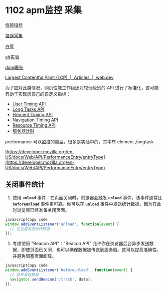 # 1102 apm监控 采集

[性能指标](1102%20apm%E7%9B%91%E6%8E%A7%20%E9%87%87%E9%9B%86%20742cc38f42ca43ccac71e76c69ed9353/%E6%80%A7%E8%83%BD%E6%8C%87%E6%A0%87%200d7a9c1340eb4a428e56fa3fbfe3bdb1.md)

[错误采集](1102%20apm%E7%9B%91%E6%8E%A7%20%E9%87%87%E9%9B%86%20742cc38f42ca43ccac71e76c69ed9353/%E9%94%99%E8%AF%AF%E9%87%87%E9%9B%86%209dca9494ff0540928f5e27a42771ea5b.md)

[白屏](1102%20apm%E7%9B%91%E6%8E%A7%20%E9%87%87%E9%9B%86%20742cc38f42ca43ccac71e76c69ed9353/%E7%99%BD%E5%B1%8F%2050e6f8c537414f1aab947a4f429b8b14.md)

[ab实验](1102%20apm%E7%9B%91%E6%8E%A7%20%E9%87%87%E9%9B%86%20742cc38f42ca43ccac71e76c69ed9353/ab%E5%AE%9E%E9%AA%8C%20fa4b0061689940398be5f4d500b474e7.md)

[dom曝光](1102%20apm%E7%9B%91%E6%8E%A7%20%E9%87%87%E9%9B%86%20742cc38f42ca43ccac71e76c69ed9353/dom%E6%9B%9D%E5%85%89%20d33024bfa59a4d49900119cf0e710e2a.md)

[Largest Contentful Paint (LCP)  |  Articles  |  web.dev](https://web.dev/articles/lcp?utm_source=devtools&hl=zh-cn)

为了应对此类情况，网页性能工作组还对较低级别的 API 进行了标准化，这可能有助于实现您自己的自定义指标：

- [User Timing API](https://w3c.github.io/user-timing/)
- [Long Tasks API](https://w3c.github.io/longtasks/)
- [Element Timing API](https://wicg.github.io/element-timing/)
- [Navigation Timing API](https://w3c.github.io/navigation-timing/)
- [Resource Timing API](https://w3c.github.io/resource-timing/)
- [服务器计时](https://w3c.github.io/server-timing/)

performance 可以监控的类型，很多是实验中的，其中有 element ,longtask

[https://developer.mozilla.org/en-US/docs/Web/API/PerformanceEntry/entryType](https://developer.mozilla.org/en-US/docs/Web/API/PerformanceEntry/entryType)

## 关闭事件统计

1. 使用 **`unload`** 事件：在页面关闭时，浏览器会触发 **`unload`** 事件，该事件通常比 **`beforeunload`** 事件更可靠。你可以在 **`unload`** 事件中发送统计数据，因为在此时浏览器已经准备关闭页面。

```jsx
javascriptCopy code
window.addEventListener('unload', function(event) {
  // 在这里发送统计数据
});

```

1. 考虑使用 "Beacon API"："Beacon API" 允许你在浏览器后台异步发送数据，即使页面已关闭，也可以确保数据被传送到服务器。这可以提高准确性，并避免阻塞页面卸载。

```jsx
javascriptCopy code
window.addEventListener('beforeunload', function(event) {
  // 异步发送数据
  navigator.sendBeacon('/track', data);
});

```